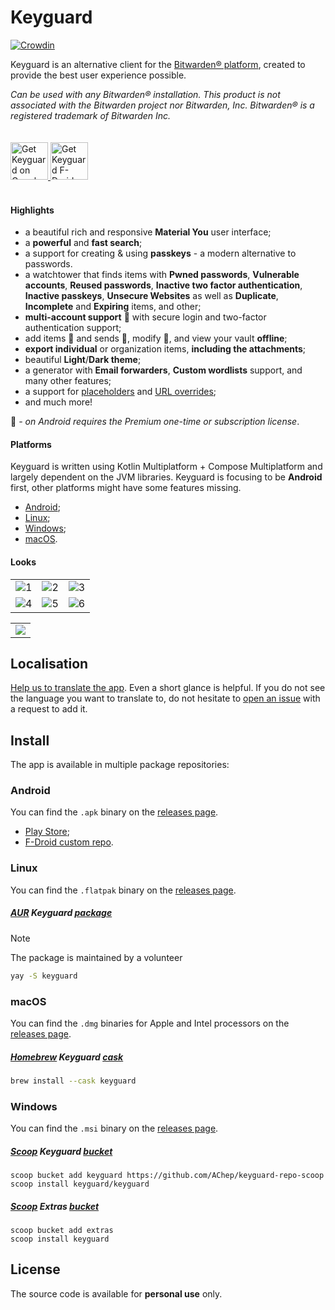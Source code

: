 # Keyguard

[![Crowdin](https://badges.crowdin.net/keyguard/localized.svg)](https://crowdin.com/project/keyguard)

Keyguard is an alternative client for the [Bitwarden® platform](https://bitwarden.com/), created to provide the best user experience possible.

_Can be used with any Bitwarden® installation. This product is not associated with the Bitwarden project nor Bitwarden, Inc. Bitwarden® is a registered trademark of Bitwarden Inc._

<a href="https://play.google.com/store/apps/details?id=com.artemchep.keyguard">
  <img alt="Get Keyguard on Google Play" vspace="20"
       src="https://play.google.com/intl/en_us/badges/images/generic/en-play-badge.png" height="60" />
</a>

<a href="https://gh.artemchep.com/keyguard-repo-fdroid/repo">
  <img src="https://github.com/AChep/keyguard-app/blob/master/artwork/badge_fdroid.png"
       alt="Get Keyguard F-Droid repository"
       vspace="20"
       height="60" />
</a>

#### Highlights
- a beautiful rich and responsive **Material You** user interface;
- a **powerful** and **fast search**;
- a support for creating & using **passkeys** - a modern alternative to passwords.
- a watchtower that finds items with **Pwned passwords**, **Vulnerable accounts**, **Reused passwords**, **Inactive two factor authentication**, **Inactive passkeys**, **Unsecure Websites** as well as **Duplicate**, **Incomplete** and **Expiring** items, and other;
- **multi-account support** 🌠 with secure login and two-factor authentication support;
- add items 🌠 and sends 🌠, modify 🌠, and view your vault **offline**;
- **export individual** or organization items, **including the attachments**; 
- beautiful **Light**/**Dark theme**;
- a generator with **Email forwarders**, **Custom wordlists** support, and many other features; 
- a support for [placeholders](wiki/PLACEHOLDERS.md) and [URL overrides](wiki/URL_OVERRIDE.md);
- and much more!

🌠 _- on Android requires the Premium one-time or subscription license_. 

#### Platforms
Keyguard is written using Kotlin Multiplatform + Compose Multiplatform and largely dependent on the JVM libraries. Keyguard is focusing to be **Android** first, other platforms might have some features missing.

- [Android](#android);
- [Linux](#linux);
- [Windows](#windows);
- [macOS](#macos).

#### Looks

|        |        |        |
| :----: | :----: | :----: |
| ![1](https://github.com/AChep/keyguard-app/blob/master/screenshots/phone/Screenshot_20230928_233006.png) | ![2](https://github.com/AChep/keyguard-app/blob/master/screenshots/phone/Screenshot_20230928_233040.png) | ![3](https://github.com/AChep/keyguard-app/blob/master/screenshots/phone/Screenshot_20230928_233118.png) | 
| ![4](https://github.com/AChep/keyguard-app/blob/master/screenshots/phone/Screenshot_20230928_233159.png) | ![5](https://github.com/AChep/keyguard-app/blob/master/screenshots/phone/Screenshot_20230928_233236.png) | ![6](https://github.com/AChep/keyguard-app/blob/master/screenshots/phone/Screenshot_20230928_233342.png) |

|        |
| :----: |
| ![](https://github.com/AChep/keyguard-app/blob/master/screenshots/tablet10/Screenshot_20240306-111704.png) |

## Localisation

 [Help us to translate the app](https://crowdin.com/project/keyguard). Even a short glance is helpful. 
 If you do not see the language you want to translate to, do not hesitate to [open an issue](https://github.com/AChep/AcDisplay/issues/new) with a request to add it.

 
## Install

The app is available in multiple package repositories:

### Android
You can find the `.apk` binary on the [releases page](https://github.com/AChep/keyguard-app/releases/latest).
- [Play Store](https://play.google.com/store/apps/details?id=com.artemchep.keyguard);
- [F-Droid custom repo](https://gh.artemchep.com/keyguard-repo-fdroid/repo).

### Linux
You can find the `.flatpak` binary on the [releases page](https://github.com/AChep/keyguard-app/releases/latest).

##### [AUR](https://aur.archlinux.org/) Keyguard [package](https://aur.archlinux.org/packages/keyguard)
> [!NOTE]
> The package is maintained by a volunteer
```sh
yay -S keyguard
```

### macOS
You can find the `.dmg` binaries for Apple and Intel processors on the [releases page](https://github.com/AChep/keyguard-app/releases/latest).

##### [Homebrew](https://brew.sh/) Keyguard [cask](https://formulae.brew.sh/cask/keyguard)
```sh
brew install --cask keyguard
```

### Windows
You can find the `.msi` binary on the [releases page](https://github.com/AChep/keyguard-app/releases/latest).

##### [Scoop](https://scoop.sh/) Keyguard [bucket](https://github.com/AChep/keyguard-repo-scoop)
```pwsh
scoop bucket add keyguard https://github.com/AChep/keyguard-repo-scoop
scoop install keyguard/keyguard
```

##### [Scoop](https://scoop.sh/) Extras [bucket](https://github.com/ScoopInstaller/Extras)
```pwsh
scoop bucket add extras
scoop install keyguard
```

## License

The source code is available for **personal use** only.
